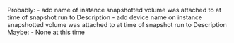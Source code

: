 Probably:
        - add name of instance snapshotted volume was attached to at time of snapshot run to Description
        - add device name on instance snapshotted volume was attached to at time of snapshot run to Description
Maybe:
	- None at this time

